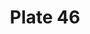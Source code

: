 ---
pid: '46'
an: '6'
title: Plate 46
rev_year: 
_date: 28 juin 1798
caption: Manches courtes relevée avec des glans sur les manches de satin, rosette
  sur le devant de la robe. Sac à ouvrage. Tivoli 30 Prairial
translation: short sleeves held up with ? on the satin sleeves, bow on the front of
  the dress. work bag. Tivoli 30 Prairial
student: Sarah Bigler
keywords: "[ sac à ouvrage ]"
permalink: /plates/46/
layout: plate-page
---